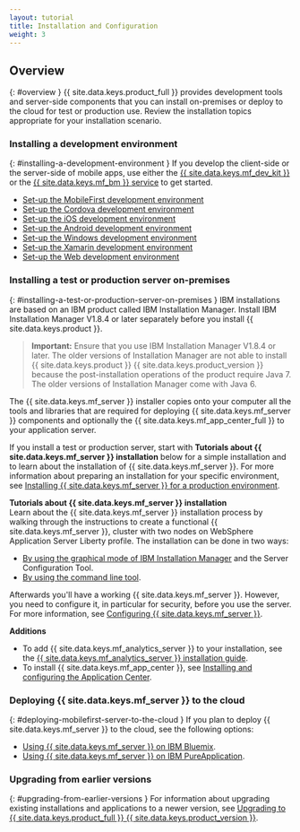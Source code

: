 ```yaml
---
layout: tutorial
title: Installation and Configuration
weight: 3
---
```

<!-- NLS_CHARSET=UTF-8 -->
## Overview
{: #overview }
{{ site.data.keys.product_full }} provides development tools and server-side components that you can install on-premises or deploy to the cloud for test or production use. Review the installation topics appropriate for your installation scenario.

### Installing a development environment
{: #installing-a-development-environment }
If you develop the client-side or the server-side of mobile apps, use either the [{{ site.data.keys.mf_dev_kit }}](development/mobilefirst/) or the [{{ site.data.keys.mf_bm }} service](../bluemix/using-mobile-foundation) to get started.

* [Set-up the MobileFirst development environment](development/mobilefirst/)
* [Set-up the Cordova development environment](development/cordova)
* [Set-up the iOS development environment](development/ios)
* [Set-up the Android development environment](development/android)
* [Set-up the Windows development environment](development/windows)
* [Set-up the Xamarin development environment](development/xamarin)
* [Set-up the Web development environment](development/web)

### Installing a test or production server on-premises
{: #installing-a-test-or-production-server-on-premises }
IBM installations are based on an IBM product called IBM Installation Manager. Install IBM Installation Manager V1.8.4 or later separately before you install {{ site.data.keys.product }}.

> **Important:** Ensure that you use IBM Installation Manager V1.8.4 or later. The older versions of Installation Manager are not able to install {{ site.data.keys.product }} {{ site.data.keys.product_version }} because the post-installation operations of the product require Java 7. The older versions of Installation Manager come with Java 6.

The {{ site.data.keys.mf_server }} installer copies onto your computer all the tools and libraries that are required for deploying {{ site.data.keys.mf_server }} components and optionally the {{ site.data.keys.mf_app_center_full }} to your application server.

If you install a test or production server, start with **Tutorials about {{ site.data.keys.mf_server }} installation** below for a simple installation and to learn about the installation of {{ site.data.keys.mf_server }}. For more information about preparing an installation for your specific environment, see [Installing {{ site.data.keys.mf_server }} for a production environment](production).

**Tutorials about {{ site.data.keys.mf_server }} installation**  
Learn about the {{ site.data.keys.mf_server }} installation process by walking through the instructions to create a functional {{ site.data.keys.mf_server }}, cluster with two nodes on WebSphere  Application Server Liberty profile. The installation can be done in two ways:

* [By using the graphical mode of IBM  Installation Manager](production/tutorials/graphical-mode) and the Server Configuration Tool.
* [By using the command line tool](production/tutorials/command-line).

Afterwards you'll have a working {{ site.data.keys.mf_server }}. However, you need to configure it, in particular for security, before you use the server. For more information, see [Configuring {{ site.data.keys.mf_server }}](production/server-configuration).

**Additions**  

* To add {{ site.data.keys.mf_analytics_server }} to your installation, see the [{{ site.data.keys.mf_analytics_server }} installation guide](production/analytics/installation/).  
* To install {{ site.data.keys.mf_app_center }}, see [Installing and configuring the Application Center](production/appcenter).

### Deploying {{ site.data.keys.mf_server }} to the cloud
{: #deploying-mobilefirst-server-to-the-cloud }
If you plan to deploy {{ site.data.keys.mf_server }} to the cloud, see the following options:

* [Using {{ site.data.keys.mf_server }} on IBM Bluemix](../bluemix).
* [Using {{ site.data.keys.mf_server }} on IBM PureApplication](production/pure-application).

### Upgrading from earlier versions
{: #upgrading-from-earlier-versions }
For information about upgrading existing installations and applications to a newer version, see [Upgrading to {{ site.data.keys.product_full }} {{ site.data.keys.product_version }}](../all-tutorials/#upgrading_to_current_version).


